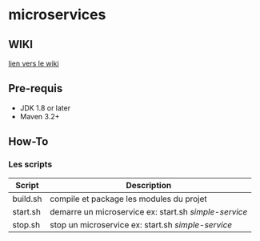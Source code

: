 # microservices

## WIKI
[lien vers le wiki](https://github.com/fanfansama/microservices/wiki)


## Pre-requis

* JDK 1.8 or later
* Maven 3.2+

## How-To 
### Les scripts

Script | Description
------------ | -------------
build.sh | compile et package les modules du projet
start.sh | demarre un microservice ex: start.sh *simple-service*
stop.sh | stop un microservice ex: start.sh *simple-service*
